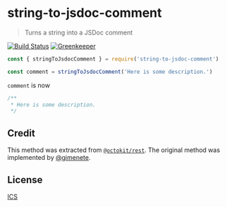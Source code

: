 # string-to-jsdoc-comment

> Turns a string into a JSDoc comment

[![Build Status](https://travis-ci.com/gr2m/string-to-jsdoc-comment.svg?branch=master)](https://travis-ci.com/gr2m/string-to-jsdoc-comment)
[![Greenkeeper](https://badges.greenkeeper.io/gr2m/string-to-jsdoc-comment.svg)](https://greenkeeper.io/)

```js
const { stringToJsdocComment } = require('string-to-jsdoc-comment')

const comment = stringToJsdocComment('Here is some description.')
```

`comment` is now

```js
/**
 * Here is some description.
 */
```

## Credit

This method was extracted from [`@octokit/rest`](https://github.com/octokit/rest.js/blob/6c32515532b41a5c762e31568ed148e867a81647/scripts/generate-types.js#L63-L65). The original method was implemented by [@gimenete](https://github.com/gimenete).

## License

[ICS](LICENSE)
